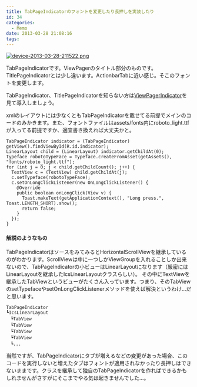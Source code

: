 ```yaml
---
title: TabPageIndicatorのフォントを変更したり長押しを実装したり
id: 34
categories:
  - Memo
date: 2013-03-28 21:08:16
tags:
---
```


[![device-2013-03-28-211522.png](/assets/images/device-2013-03-28-211522.png)](/assets/images/device-2013-03-28-211522.png)

TabPageIndicatorです。ViewPagerのタイトル部分のものです。TitlePageIndicatorとは少し違います。ActionbarTabに近い感じ。そこのフォントを変更します。

TabPageIndicator、TitlePageIndicatorを知らない方は[ViewPagerIndicator](http://viewpagerindicator.com/)を見て導入しましょう。

<!--more-->

xmlのレイアウトには少なくともTabPageIndicatorを載せてる前提でメインのコードのみかきます。また、フォントファイルはassets/fonts内にroboto_light.ttfが入ってる前提ですか、適宜書き換えれば大丈夫かと。

```
TabPageIndicator indicator = (TabPageIndicator) getView().findViewById(R.id.indicator);
LinearLayout child = (LinearLayout) indicator.getChildAt(0);
Typeface robotoTypeFace = Typeface.createFromAsset(getAssets(), "fonts/roboto_light.ttf");
for (int j = 0; j < child.getChildCount(); j++) {
  TextView c = (TextView) child.getChildAt(j);
  c.setTypeface(robotoTypeFace);
  c.setOnLongClickListener(new OnLongClickListener() {
    @Override
    public boolean onLongClick(View v) {
      Toast.makeText(getApplicationContext(), "Long press.", Toast.LENGTH_SHORT).show();
      return false;
    }
  });
}
```

#### 解説のようなもの

TabPageIndicatorはソースをみてみるとHorizontalScrollViewを継承しているのがわかります。ScrollViewは中に一つしかViewGroupを入れることしか出来ないので、TabPageIndicatorの小ビューはLinearLayoutになります（厳密にはLinearLayoutを継承したIcsLinearLayoutクラスらしい）。
その中にTextViewを継承したTabViewというビューがたくさん入っています。つまり、そのTabViewのsetTypefaceやsetOnLongClickListenerメソッドを使えば解決というわけ...だと思います。

```
TabPageIndicator
┗IcsLinearLayout
　┗TabView
　┗TabView
　┗TabView
　┗TabView
　┗...
```

当然ですが、TabPageIndicatorにタブが増えるなどの変更があった場合、このコードを実行しないと増えたタブはフォントが適用されなかったり長押しはできないままです。クラスを継承して独自のTabPageIndicatorを作ればできるかもしれませんがさすがにそこまでやる気は起きませんでした...。
